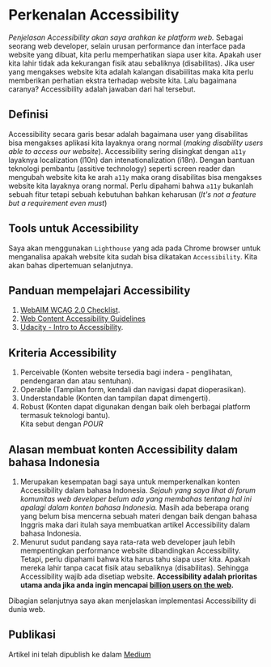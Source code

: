 # Perkenalan Accessibility
*Penjelasan Accessibility akan saya arahkan ke platform web.*
Sebagai seorang web developer, selain urusan performance dan interface pada website yang dibuat, kita perlu memperhatikan siapa user kita. Apakah user kita lahir tidak ada kekurangan fisik atau sebaliknya (disabilitas). Jika user yang mengakses website kita adalah kalangan disabiilitas maka kita perlu memberikan perhatian ekstra terhadap website kita. Lalu bagaimana caranya? Accessibility adalah jawaban dari hal tersebut.

## Definisi
Accessibility secara garis besar adalah bagaimana user yang disabilitas bisa mengakses aplikasi kita layaknya orang normal (*making disability users able to access our website*). Accessibility sering disingkat dengan `a11y` layaknya localization (l10n) dan intenationalization (i18n). Dengan bantuan teknologi pembantu (assitive technology) seperti screen reader dan mengubah website kita ke arah `a11y` maka orang disabilitas bisa mengakses website kita layaknya orang normal.
Perlu dipahami bahwa `a11y` bukanlah sebuah fitur tetapi sebuah kebutuhan bahkan keharusan (*It's not a feature but a requirement even must*)

## Tools untuk Accessibility
Saya akan menggunakan `Lighthouse` yang ada pada Chrome browser untuk menganalisa apakah website kita sudah bisa dikatakan `Accessibility`. Kita akan bahas dipertemuan selanjutnya.

## Panduan mempelajari Accessibility
1. [WebAIM WCAG 2.0 Checklist](https://webaim.org/standards/wcag/checklist).
2. [Web Content Accessibility Guidelines](https://www.w3.org/WAI/WCAG20/quickref/)
3. [Udacity - Intro to Accessibility](https://classroom.udacity.com/courses/ud891).

## Kriteria Accessibility
1. Perceivable (Konten website tersedia bagi indera - penglihatan, pendengaran dan atau sentuhan).
2. Operable (Tampilan form, kendali dan navigasi dapat dioperasikan).
3. Understandable (Konten dan tampilan dapat dimengerti).
4. Robust (Konten dapat digunakan dengan baik oleh berbagai platform termasuk teknologi bantu).<br>
Kita sebut dengan *POUR*

## Alasan membuat konten Accessibility dalam bahasa Indonesia
1. Merupakan kesempatan bagi saya untuk memperkenalkan konten Accessibility dalam bahasa Indonesia. *Sejauh yang saya lihat di forum komunitas web developer belum ada yang membahas tentang hal ini apalagi dalam konten bahasa Indonesia.* Masih ada beberapa orang yang belum bisa mencerna sebuah materi dengan baik dengan bahasa Inggris maka dari itulah saya membuatkan artikel Accessibility dalam bahasa Indonesia.
2. Menurut sudut pandang saya rata-rata web developer jauh lebih mempentingkan performance website dibandingkan Accessibility. Tetapi, perlu dipahami bahwa kita harus tahu siapa user kita. Apakah mereka lahir tanpa cacat fisik atau sebaliknya (disabilitas). Sehingga Accessibility wajib ada disetiap website. **Accessibility adalah prioritas utama anda jika anda ingin mencapai [billion users on the web](https://developers.google.com/web/billions/).**

Dibagian selanjutnya saya akan menjelaskan implementasi Accessibility di dunia web.

## Publikasi
Artikel ini telah dipublish ke dalam [Medium](https://medium.com/@satyakresna/perkenalan-accessibility-c9d893318567)

